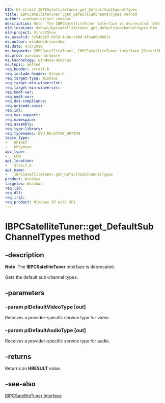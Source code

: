```yaml
---
UID: NF:strmif.IBPCSatelliteTuner.get_DefaultSubChannelTypes
title: IBPCSatelliteTuner::get_DefaultSubChannelTypes method
author: windows-driver-content
description: Note  The IBPCSatelliteTuner interface is deprecated. Gets the default sub-channel types.
old-location: dshow\ibpcsatellitetuner_get_defaultsubchanneltypes.htm
old-project: DirectShow
ms.assetid: 5e54b922-6018-4c6e-bf0d-4fba6640661c
ms.author: windowsdriverdev
ms.date: 4/2/2018
ms.keywords: IBPCSatelliteTuner, IBPCSatelliteTuner interface [DirectShow], get_DefaultSubChannelTypes method, IBPCSatelliteTuner::get_DefaultSubChannelTypes, IBPCSatelliteTunerget_DefaultSubChannelTypes, dshow.ibpcsatellitetuner_get_defaultsubchanneltypes, get_DefaultSubChannelTypes method [DirectShow], get_DefaultSubChannelTypes method [DirectShow], IBPCSatelliteTuner interface, get_DefaultSubChannelTypes,IBPCSatelliteTuner.get_DefaultSubChannelTypes, strmif/IBPCSatelliteTuner::get_DefaultSubChannelTypes
ms.prod: windows-hardware
ms.technology: windows-devices
ms.topic: method
req.header: strmif.h
req.include-header: Dshow.h
req.target-type: Windows
req.target-min-winverclnt: 
req.target-min-winversvr: 
req.kmdf-ver: 
req.umdf-ver: 
req.ddi-compliance: 
req.unicode-ansi: 
req.idl: 
req.max-support: 
req.namespace: 
req.assembly: 
req.type-library: 
req.typenames: DVD_RELATIVE_BUTTON
topic_type:
-	APIRef
-	kbSyntax
api_type:
-	COM
api_location:
-	Strmif.h
api_name:
-	IBPCSatelliteTuner.get_DefaultSubChannelTypes
product: Windows
targetos: Windows
req.lib: 
req.dll: 
req.irql: 
req.product: Windows XP with SP1
---
```


# IBPCSatelliteTuner::get_DefaultSubChannelTypes method


## -description



<div class="alert"><b>Note</b>  The <b>IBPCSatelliteTuner</b> interface is deprecated.</div>
<div> </div>
Gets the default sub-channel types.




## -parameters




### -param plDefaultVideoType [out]

Receives a provider-specific service type for video.


### -param plDefaultAudioType [out]

Receives a provider-specific service type for audio.


## -returns



Returns an <b>HRESULT</b> value.




## -see-also




<a href="https://msdn.microsoft.com/61b14331-851b-4579-8995-06c6c4e8c8b7">IBPCSatelliteTuner Interface</a>
 

 

